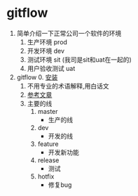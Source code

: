 # gitflow
 
 1. 简单介绍一下正常公司一个软件的环境
    1. 生产环境 prod
    2. 开发环境 dev
    3. 测试环境 sit (我司是sit和uat在一起的)
    4. 用户验收测试 uat 
 2. gitflow
    0. [安装](https://www.jianshu.com/p/714ba65e0e65)
    1. 不用专业的术语解释,用白话文
    2. [参考文章](https://blog.csdn.net/aaaaaaliang/article/details/79451598)
    3. 主要的线
        1. master
            * 生产的线
        2. dev
            * 开发的线
        3. feature
            * 开发新功能
        4. release
            * 测试
        5. hotfix
            * 修复bug